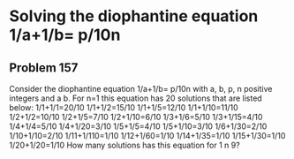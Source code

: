 #  Solving the diophantine equation 1/a+1/b= p/10n
## Problem 157


Consider the diophantine equation 1/a+1/b= p/10n with a, b, p, n positive integers and a b.
For n=1 this equation has 20 solutions that are listed below:
1/1+1/1=20/10
1/1+1/2=15/10
1/1+1/5=12/10
1/1+1/10=11/10
1/2+1/2=10/10
1/2+1/5=7/10
1/2+1/10=6/10
1/3+1/6=5/10
1/3+1/15=4/10
1/4+1/4=5/10
1/4+1/20=3/10
1/5+1/5=4/10
1/5+1/10=3/10
1/6+1/30=2/10
1/10+1/10=2/10
1/11+1/110=1/10
1/12+1/60=1/10
1/14+1/35=1/10
1/15+1/30=1/10
1/20+1/20=1/10
How many solutions has this equation for 1 n  9?


